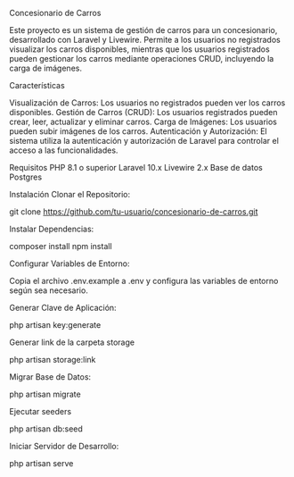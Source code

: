 Concesionario de Carros

Este proyecto es un sistema de gestión de carros para un concesionario, desarrollado con Laravel y Livewire. Permite a los usuarios no registrados visualizar los carros disponibles, mientras que los usuarios registrados pueden gestionar los carros mediante operaciones CRUD, incluyendo la carga de imágenes.

Características

Visualización de Carros: Los usuarios no registrados pueden ver los carros disponibles.
Gestión de Carros (CRUD): Los usuarios registrados pueden crear, leer, actualizar y eliminar carros.
Carga de Imágenes: Los usuarios pueden subir imágenes de los carros.
Autenticación y Autorización: El sistema utiliza la autenticación y autorización de Laravel para controlar el acceso a las funcionalidades.

Requisitos
PHP 8.1 o superior
Laravel 10.x
Livewire 2.x
Base de datos Postgres

Instalación
Clonar el Repositorio:

git clone https://github.com/tu-usuario/concesionario-de-carros.git

Instalar Dependencias:

composer install
npm install

Configurar Variables de Entorno:

Copia el archivo .env.example a .env y configura las variables de entorno según sea necesario.

Generar Clave de Aplicación:

php artisan key:generate

Generar link de la carpeta storage

php artisan storage:link

Migrar Base de Datos:

php artisan migrate

Ejecutar seeders

php artisan db:seed

Iniciar Servidor de Desarrollo:

php artisan serve

